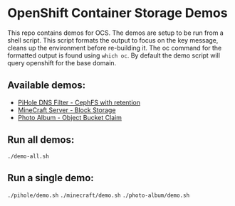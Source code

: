 # OpenShift Container Storage Demos
This repo contains demos for OCS. The demos are setup to be run from a shell script. 
This script formats the output to focus on the key message, cleans up the environment before re-building it.
The oc command for the formatted output is found using `which oc`.
By default the demo script will query openshift for the base domain.

## Available demos:
* [PiHole DNS Filter - CephFS with retention](pihole/README.md)
* [MineCraft Server - Block Storage](minecraft/README.md)
* [Photo Album - Object Bucket Claim](photo-album/README.md)

## Run all demos:
`./demo-all.sh`

## Run a single demo:
`./pihole/demo.sh`
`./minecraft/demo.sh`
`./photo-album/demo.sh`
